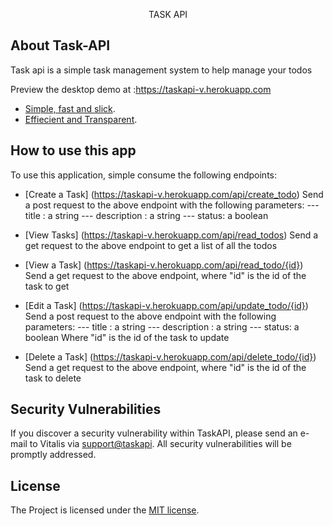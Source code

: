 <p align="center">TASK API</p>

## About Task-API
Task api is a simple task management system to help manage your todos

Preview the desktop demo at :https://taskapi-v.herokuapp.com

- [Simple, fast and slick](https://taskapi-v.herokuapp.com).
- [Effiecient and  Transparent](https://taskapi-v.herokuapp.com).

## How to use this app
To use this application, simple consume the following endpoints:

- [Create a Task] (https://taskapi-v.herokuapp.com/api/create_todo)
Send a post request to the above endpoint with the following parameters:
--- title : a string
--- description : a string
--- status: a boolean

- [View Tasks] (https://taskapi-v.herokuapp.com/api/read_todos)
Send a get request to the above endpoint to get a list of all the todos

- [View a Task] (https://taskapi-v.herokuapp.com/api/read_todo/{id})
Send a get request to the above endpoint, where "id" is the id of the task to get

- [Edit a Task] (https://taskapi-v.herokuapp.com/api/update_todo/{id})
Send a post request to the above endpoint with the following parameters:
--- title : a string
--- description : a string
--- status: a boolean
Where "id" is the id of the task to update

- [Delete a Task] (https://taskapi-v.herokuapp.com/api/delete_todo/{id})
Send a get request to the above endpoint, where "id" is the id of the task to delete

## Security Vulnerabilities
If you discover a security vulnerability within TaskAPI, please send an e-mail to Vitalis via [support@taskapi](mailto:agavitalisogbonna@gmail.com). All security vulnerabilities will be promptly addressed.

## License
The Project  is licensed under the [MIT license](https://opensource.org/licenses/MIT).

